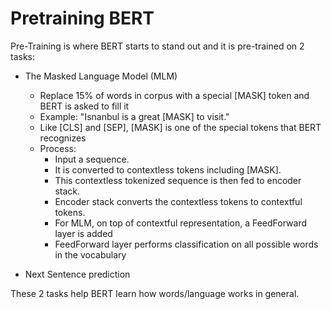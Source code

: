 # Pretraining BERT

Pre-Training is where BERT starts to stand out and it is pre-trained on 2 tasks:

- The Masked Language Model (MLM)
    - Replace 15% of words in corpus with a special [MASK] token and BERT is asked to fill it
    - Example: "Isnanbul is a great [MASK] to visit."
    - Like [CLS] and [SEP], [MASK] is one of the special tokens that BERT recognizes
    - Process:
        - Input a sequence.
        - It is converted to contextless tokens including [MASK].
        - This contextless tokenized sequence is then fed to encoder stack.
        - Encoder stack converts the contextless tokens to contextful tokens.
        - For MLM, on top of contextful representation, a FeedForward layer is added
        - FeedForward layer performs classification on all possible words in the vocabulary

- Next Sentence prediction

These 2 tasks help BERT learn how words/language works in general.

